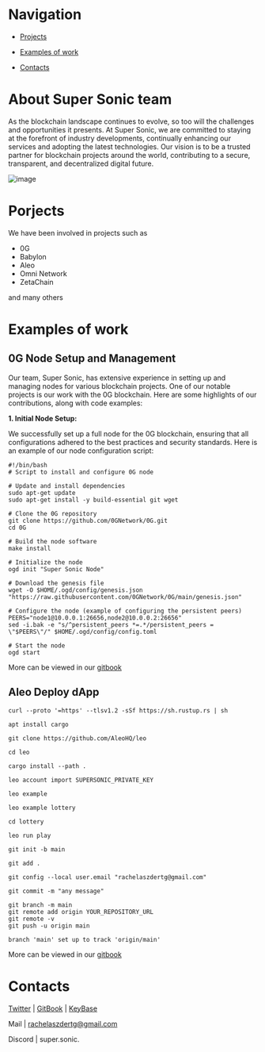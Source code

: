 # Navigation

- [Projects](https://github.com/Super-Sonic-Validator#porjects)

- [Examples of work](https://github.com/Super-Sonic-Validator#examples-of-work)

- [Contacts](https://github.com/Super-Sonic-Validator#contacts)

# About Super Sonic team

As the blockchain landscape continues to evolve, so too will the challenges and opportunities it presents. At Super Sonic, we are committed to staying at the forefront of industry developments, continually enhancing our services and adopting the latest technologies. Our vision is to be a trusted partner for blockchain projects around the world, contributing to a secure, transparent, and decentralized digital future.

![image](https://github.com/Super-Sonic-Validator/.github/assets/175025803/fea5105a-209c-4d58-ba11-0aaac416398f)

# Porjects

We have been involved in projects such as 

- 0G
- Babylon
- Aleo
- Omni Network
- ZetaChain

and many others

# Examples of work

## 0G Node Setup and Management

Our team, Super Sonic, has extensive experience in setting up and managing nodes for various blockchain projects. One of our notable projects is our work with the 0G blockchain. Here are some highlights of our contributions, along with code examples:

**1. Initial Node Setup:** 

We successfully set up a full node for the 0G blockchain, ensuring that all configurations adhered to the best practices and security standards. Here is an example of our node configuration script:

```
#!/bin/bash
# Script to install and configure 0G node

# Update and install dependencies
sudo apt-get update
sudo apt-get install -y build-essential git wget

# Clone the 0G repository
git clone https://github.com/0GNetwork/0G.git
cd 0G

# Build the node software
make install

# Initialize the node
ogd init "Super Sonic Node"

# Download the genesis file
wget -O $HOME/.ogd/config/genesis.json "https://raw.githubusercontent.com/0GNetwork/0G/main/genesis.json"

# Configure the node (example of configuring the persistent peers)
PEERS="node1@10.0.0.1:26656,node2@10.0.0.2:26656"
sed -i.bak -e "s/^persistent_peers *=.*/persistent_peers = \"$PEERS\"/" $HOME/.ogd/config/config.toml

# Start the node
ogd start

```
More can be viewed in our [gitbook](https://super-sonic.gitbook.io/supersonic/0g-node-setup-and-management)

## Aleo Deploy dApp

```
curl --proto '=https' --tlsv1.2 -sSf https://sh.rustup.rs | sh

apt install cargo

git clone https://github.com/AleoHQ/leo

cd leo

cargo install --path .

leo account import SUPERSONIC_PRIVATE_KEY

leo example

leo example lottery

cd lottery

leo run play

git init -b main

git add .

git config --local user.email "rachelaszdertg@gmail.com"

git commit -m "any message"

git branch -m main
git remote add origin YOUR_REPOSITORY_URL
git remote -v
git push -u origin main

branch 'main' set up to track 'origin/main'

```
More can be viewed in our [gitbook](https://super-sonic.gitbook.io/supersonic/aleo-deploy-dapp)

# Contacts

[Twitter](https://twitter.com/supsonic_team) | [GitBook](https://super-sonic.gitbook.io/supersonic) | [KeyBase](https://keybase.io/supsonic)

Mail | rachelaszdertg@gmail.com

Discord | super.sonic.
